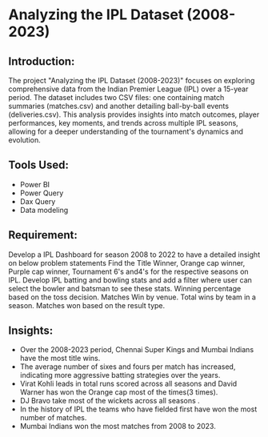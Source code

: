 # Analyzing the IPL Dataset (2008-2023)
## Introduction:
The project "Analyzing the IPL Dataset (2008-2023)" focuses on exploring comprehensive data from the Indian Premier League (IPL) over a 15-year period. 
The dataset includes two CSV files: one containing match summaries (matches.csv) and another detailing ball-by-ball events (deliveries.csv). 
This analysis provides insights into match outcomes, player performances, key moments, and trends across multiple IPL seasons, allowing for a deeper understanding of the tournament's dynamics and evolution.
## Tools Used:
* Power BI
* Power Query
* Dax Query
* Data modeling
## Requirement:
Develop  a IPL Dashboard for season 2008 to 2022 to have a detailed insight on below problem statements
Find the Title Winner, Orange cap winner, Purple cap winner, Tournament 6's and4's for the respective seasons on IPL.
Develop IPL batting and bowling stats  and add a filter where user can select the bowler and batsman to see these stats.
Winning percentage based on the toss decision.
Matches Win by venue.
Total wins by team in a season.
Matches won based on the result type.
## Insights:
* Over the 2008-2023 period, Chennai Super  Kings and Mumbai Indians have the most title wins.
* The average number of sixes and fours per match has increased, indicating more aggressive batting strategies over the years.
* Virat Kohli leads in total runs scored across all seasons and David Warner has won the Orange cap most of the times(3 times).
* DJ Bravo take most of the wickets across all seasons .
* In the history of IPL the teams who have fielded first have won the most number of matches.
* Mumbai Indians won the most matches from 2008 to 2023.
